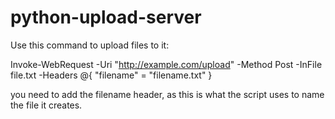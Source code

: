 # python-upload-server

Use this command to upload files to it:

Invoke-WebRequest -Uri "http://example.com/upload" -Method Post -InFile file.txt -Headers @{ "filename" = "filename.txt" }

you need to add the filename header, as this is what the script uses to name the file it creates.
